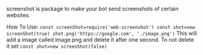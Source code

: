 screenshot is package to make your bot send screenshots of certain websites.

How To Use:
`const screenShot=require('web-screenshot')
const shot=new screenShot(true)
shot.png('https://google.com', './image.png')`
This will add a image called image.png and delete it after one second. To not delete it set `const shot=new screenShot(false)`